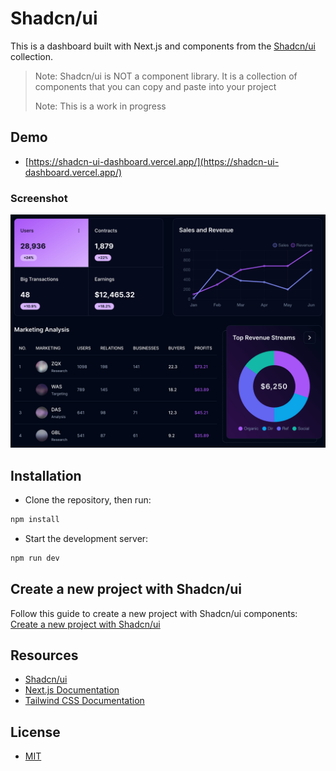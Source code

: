 # Shadcn/ui

This is a dashboard built with Next.js and components from the [Shadcn/ui](https://ui.shadcn.com/) collection.

> Note: Shadcn/ui is NOT a component library. It is a collection of components that you can copy and paste into your project
>
> Note: This is a work in progress

## Demo

- [https://shadcn-ui-dashboard.vercel.app/](https://shadcn-ui-dashboard.vercel.app/)

### Screenshot

![screenshot](./screenshot.png 'screenshot')

## Installation

- Clone the repository, then run:

```bash
npm install
```

- Start the development server:

```bash
npm run dev
```

## Create a new project with Shadcn/ui

Follow this guide to create a new project with Shadcn/ui components: [Create a new project with Shadcn/ui](https://ui.shadcn.com/docs/installation)

## Resources

- [Shadcn/ui](https://ui.shadcn.com/)
- [Next.js Documentation](https://nextjs.org/docs)
- [Tailwind CSS Documentation](https://tailwindcss.com/docs)

## License

- [MIT](LICENSE.md)
